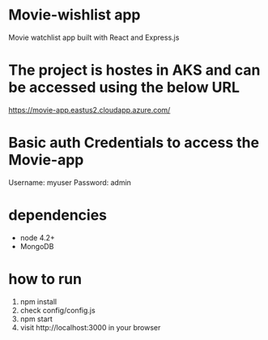 # Movie-wishlist app
Movie watchlist app built with React and Express.js

# The project is hostes in AKS and can be accessed using the below URL

https://movie-app.eastus2.cloudapp.azure.com/

# Basic auth Credentials to access the Movie-app

Username: myuser
Password: admin


# dependencies
- node 4.2+
- MongoDB

# how to run
1. npm install
2. check config/config.js
3. npm start
4. visit http://localhost:3000 in your browser
